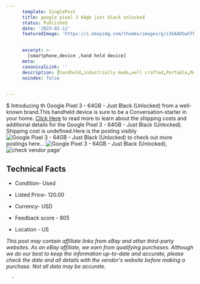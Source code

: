 ```yaml
---
      template: SinglePost
      title: google pixel 3 64gb just black unlocked 
      status: Published
      date: '2023-02-12'
      featuredImage: 'https://i.ebayimg.com/thumbs/images/g/i3kAAOSwCFhj5QZ6/s-l225.jpg'
       

      excerpt: >-
        [smartphone,device ,hand held device]
      meta:
      canonicalLink: ''
      description: [handheld,industrially made,well crafted,Portable,Mobile,Compact,Convenient,Lightweight,Maneuverable,Man-portable,Miniature,Carriable,Hand-held,Light,Holdable,Transportable,Mobile device,Pocket-sized,On-the-go,Wireless,Cordless,Compact size,Convenient size, smartphone,device ,hand held device]
      noindex: false
      

---
```

$
      Introducing th Google Pixel 3 - 64GB - Just Black (Unlocked) from a well-known brand.This handheld device  is sure to be a Conversation-starter in your home. [Click Here](https://www.ebay.com/itm/325529503855?hash=item4bcb12086f%3Ag%3Ai3kAAOSwCFhj5QZ6&mkevt=1&mkcid=1&mkrid=711-53200-19255-0&campid=%253CePNCampaignId%253E&customid=%253CreferenceId%253E&toolid=10049) to read more to learn about the shipping costs and additional details for the Google Pixel 3 - 64GB - Just Black (Unlocked). Shipping cost is undefined.Here is the posting visibly ![Google Pixel 3 - 64GB - Just Black (Unlocked)](https://i.ebayimg.com/thumbs/images/g/i3kAAOSwCFhj5QZ6/s-l225.jpg) to check out more postings here... ![Google Pixel 3 - 64GB - Just Black (Unlocked)](https://i.ebayimg.com/images/g/i3kAAOSwCFhj5QZ6/s-l1600.jpg), ![check vendor page](https://origin-galleryplus.ebayimg.com/ws/web/325529503855_2_0_1/225x225.jpg,https://origin-galleryplus.ebayimg.com/ws/web/325529503855_3_0_1/225x225.jpg,https://origin-galleryplus.ebayimg.com/ws/web/325529503855_4_0_1/225x225.jpg,https://origin-galleryplus.ebayimg.com/ws/web/325529503855_5_0_1/225x225.jpg,https://origin-galleryplus.ebayimg.com/ws/web/325529503855_6_0_1/225x225.jpg)'

      

 ## Technical Facts 



     
      

 - Condition- Used 


      

 - Listed Price- 120.00 


      

 - Currency- USD 


      

 - Feedback score - 805 


      

 - Location - US 


      
      

 *_This post may contain affiliate links from eBay and other third-party websites. As an eBay affiliate, we earn from qualifying purchases. Although we do our best to keep the information up-to-date and accurate, please check the date and all details with the vendor's website before making a purchase. Not all data may be accurate._*




      -
